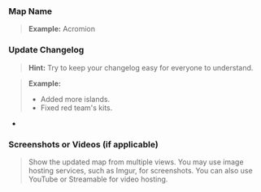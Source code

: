 ### Map Name
> **Example:** Acromion



### Update Changelog
> **Hint:** Try to keep your changelog easy for everyone to understand.

> **Example:**
> - Added more islands.
> - Fixed red team's kits.

- 

### Screenshots or Videos (if applicable)
> Show the updated map from multiple views. You may use image hosting services, such as Imgur, for screenshots. You can also use YouTube or Streamable for video hosting.

 
